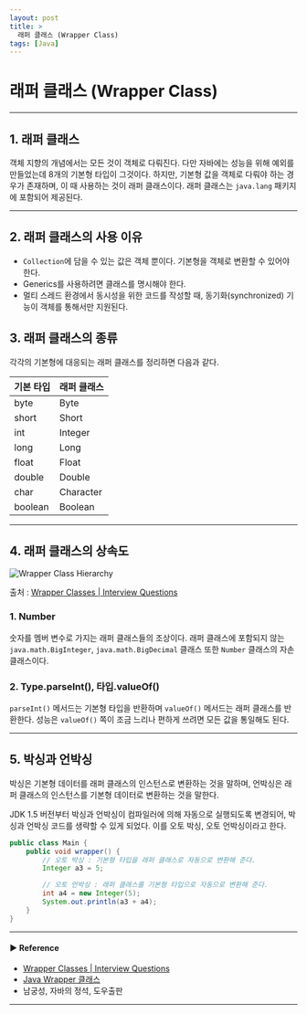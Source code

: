 ```yaml
---
layout: post
title: >
  래퍼 클래스 (Wrapper Class)
tags: [Java]
---
```


# 래퍼 클래스 (Wrapper Class)

---

## 1. 래퍼 클래스
객체 지향의 개념에서는 모든 것이 객체로 다뤄진다. 다만 자바에는 성능을 위해 예외를 만들었는데 8개의 기본형 타입이 그것이다.
하지만, 기본형 값을 객체로 다뤄야 하는 경우가 존재하며, 이 때 사용하는 것이 래퍼 클래스이다. 래퍼 클래스는 `java.lang` 패키지에 포함되어 제공된다.

---

## 2. 래퍼 클래스의 사용 이유
- `Collection`에 담을 수 있는 값은 객체 뿐이다. 기본형을 객체로 변환할 수 있어야 한다.
- Generics를 사용하려면 클래스를 명시해야 한다.
- 멀티 스레드 환경에서 동시성을 위한 코드를 작성할 때, 동기화(synchronized) 기능이 객체를 통해서만 지원된다.

## 3. 래퍼 클래스의 종류
각각의 기본형에 대응되는 래퍼 클래스를 정리하면 다음과 같다.

| 기본 타입   | 래퍼 클래스    |
|---------|-----------|
| byte    | Byte      |
| short   | Short     |
| int     | Integer   |
| long    | Long      |
| float   | Float     |
| double  | Double    |
| char    | Character |
| boolean | Boolean   |

---

## 4. 래퍼 클래스의 상속도

![Wrapper Class Hierarchy](https://drive.google.com/uc?export=view&id=1ndnGcNKx3J2RIkltOriPWhCkdcroGMr- )

출처 : [Wrapper Classes &#124; Interview Questions](https://codepumpkin.com/interview-questions-wrapper-classes/)

### 1. Number
숫자를 멤버 변수로 가지는 래퍼 클래스들의 조상이다. 래퍼 클래스에 포함되지 않는 `java.math.BigInteger`, `java.math.BigDecimal` 클래스 또한 `Number` 클래스의 자손 클래스이다.

### 2. Type.parseInt(), 타입.valueOf()
`parseInt()` 메서드는 기본형 타입을 반환하며 `valueOf()` 메서드는 래퍼 클래스를 반환한다. 성능은 `valueOf()` 쪽이 조금 느리나 편하게 쓰려면 모든 값을 통일해도 된다.

---

## 5. 박싱과 언박싱
박싱은 기본형 데이터를 래퍼 클래스의 인스턴스로 변환하는 것을 말하며, 언박싱은 래퍼 클래스의 인스턴스를 기본형 데이터로 변환하는 것을 말한다.

JDK 1.5 버전부터 박싱과 언박싱이 컴파일러에 의해 자동으로 실행되도록 변경되어, 박싱과 언박싱 코드를 생략할 수 있게 되었다. 이를 오토 박싱, 오토 언박싱이라고 한다.
```java
public class Main {
    public void wrapper() {
        // 오토 박싱 : 기본형 타입을 래퍼 클래스로 자동으로 변환해 준다.
        Integer a3 = 5;

        // 오토 언박싱 : 래퍼 클래스를 기본형 타입으로 자동으로 변환해 준다.
        int a4 = new Integer(5);
        System.out.println(a3 + a4);
    }
}
```

---
#### ▶ Reference
- [Wrapper Classes &#124; Interview Questions](https://codepumpkin.com/interview-questions-wrapper-classes/)
- [Java Wrapper 클래스](https://junhyunny.github.io/java/java-wrapper-class/)
- 남궁성, 자바의 정석, 도우출판

---